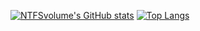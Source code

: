 [![NTFSvolume's GitHub stats](https://github-readme-stats.vercel.app/api?username=NTFSvolume&show_icons=true&rank_icon=github)](https://github.com/anuraghazra/github-readme-stats)
[![Top Langs](https://github-readme-stats.vercel.app/api/top-langs/?username=NTFSvolume)](https://github.com/anuraghazra/github-readme-stats)
